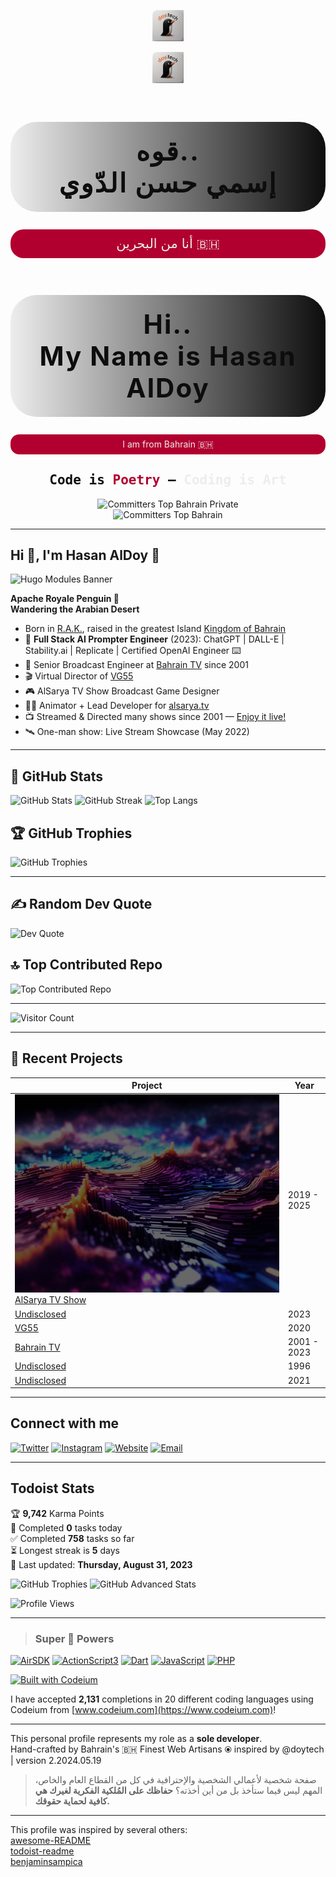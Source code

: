 <!-- Distinctly Unique & Beautiful Profile by Hasan AlDoy -->

<p align="center">
  <img src="images/revised-branding.png" width="50" alt="doy.tech Logo 2025"/>
</p>

<p align="center">
  <img src="images/revised-branding.png" width="50" alt="doy.tech Logo 2025"/>
</p>

<h1 align="center" style="font-size:3em; letter-spacing:2px; color:#0D0D0D; background: linear-gradient(90deg,#EDEDED,#0D0D0D); border-radius: 1em; padding: 0.5em 0;">قوه..
  <br />إسمي حسن الدّوي
</h1>

<p align="center" style="font-size:1.5em; color:#EDEDED; background:#B1002F; border-radius:1em; padding:0.5em 0;">أنا من البحرين 🇧🇭</p>
<h1 align="center" style="font-size:3em; letter-spacing:2px; color:#0D0D0D; background: linear-gradient(90deg,#EDEDED,#0D0D0D); border-radius: 1em; padding: 0.5em 0;">Hi..
  <br />My Name is Hasan AlDoy
</h1>
<p align="center" style="color:#EDEDED; background:#B1002F; border-radius:1em; padding:0.5em 0;">I am from Bahrain 🇧🇭</p>

<h2 align="center" style="font-family:monospace; color:#0D0D0D;">Code is <span style="color:#B1002F;">Poetry</span> &mdash; <span style="color:#EDEDED;">Coding is Art</span></h2>

<div align="center">
  <img src="https://user-badge.committers.top/bahrain_private/aldoyh.svg" alt="Committers Top Bahrain Private" width="300" />
</div>
<div align="center">
  <img src="https://user-badge.committers.top/bahrain/aldoyh.svg" alt="Committers Top Bahrain"/>
</div>

---

## Hi 👋, I'm Hasan AlDoy 🐧

![Hugo Modules Banner](https://hugomods.com/images/banners/home.svg)

**Apache Royale Penguin 🐧**  
**Wandering the Arabian Desert**

- Born in [R.A.K.](https://visitrasalkhaimah.com), raised in the greatest Island [Kingdom of Bahrain](https://bahrain.com)
- 🤖 **Full Stack AI Prompter Engineer** (2023): ChatGPT | DALL-E | Stability.ai | Replicate | Certified OpenAI Engineer ⌨️
- 🔭 Senior Broadcast Engineer at [Bahrain TV](https://live.bh) since 2001
- 🎬 Virtual Director of [VG55](https://www.youtube.com/channel/UCzXURHgFJuC0QpuFYOHRHeg)
- 🎮 AlSarya TV Show Broadcast Game Designer
- 🧑‍💻 Animator + Lead Developer for [alsarya.tv](https://alsarya.tv)
- 📺 Streamed & Directed many shows since 2001 — [Enjoy it live!](https://youtube.com/playlist?list=PLjaXnvdACZifh6jEW0fL5UwVT7WcMcJVa)
- 🛰️ One-man show: Live Stream Showcase (May 2022)

---

## 🚀 GitHub Stats

![GitHub Stats](https://github-readme-stats.vercel.app/api?username=aldoyh&theme=dark&hide_border=false&include_all_commits=true&count_private=true)
![GitHub Streak](https://github-readme-streak-stats.herokuapp.com/?user=aldoyh&theme=dark&hide_border=false)
![Top Langs](https://github-readme-stats.vercel.app/api/top-langs/?username=aldoyh&theme=dark&hide_border=false&layout=compact)

## 🏆 GitHub Trophies

![GitHub Trophies](https://github-profile-trophy.vercel.app/?username=aldoyh&theme=great-gatsby&no-frame=false&no-bg=true&margin-w=4)

---

## ✍️ Random Dev Quote

![Dev Quote](https://quotes-github-readme.vercel.app/api?type=horizontal&theme=radical)

## 🔝 Top Contributed Repo

![Top Contributed Repo](https://github-contributor-stats.vercel.app/api?username=aldoyh&limit=5&theme=dark&combine_all_yearly_contributions=true)

---

![Visitor Count](https://visitcount.itsvg.in/api?id=aldoyh&icon=0&color=0)

---

## 🌟 Recent Projects

| Project | Year |
|---------|------|
| ![AlSarya TV Show](images/DreamShaper_v7_by_Hasan_Aldoy_Mastermind.jpg) [AlSarya TV Show](https://alsarya.tv) | 2019 - 2025 |
| [Undisclosed](https://doy.tech/undisclosed) | 2023 |
| [VG55](https://www.youtube.com/channel/UCzXURHgFJuC0QpuFYOHRHeg) | 2020 |
| [Bahrain TV](https://live.bh) | 2001 - 2023 |
| [Undisclosed](https://doy.tech/undisclosed) | 1996 |
| [Undisclosed](https://doy.tech/undisclosed) | 2021 |

---

## Connect with me

[![Twitter](https://img.shields.io/badge/Twitter-aldoyh-1DA1F2?style=for-the-badge&logo=twitter)](https://twitter.com/aldoyh)
[![Instagram](https://img.shields.io/badge/Instagram-aldoyh-E4405F?style=for-the-badge&logo=instagram)](https://instagram.com/aldoyh)
[![Website](https://img.shields.io/badge/Website-doy.tech-0A0A0A?style=for-the-badge&logo=google-chrome)](https://doy.tech)
[![Email](https://img.shields.io/badge/Email-hellos@doy.tech-D14836?style=for-the-badge&logo=gmail)](mailto:hellos@doy.tech)

---

## Todoist Stats

<!-- TODO-IST:START -->
🏆 **9,742** Karma Points  
🌸 Completed **0** tasks today  
✅ Completed **758** tasks so far  
⏳ Longest streak is **5** days  
📅 Last updated: **Thursday, August 31, 2023**
<!-- TODO-IST:END -->

![GitHub Trophies](https://stats.dooboo.io/api/github-trophies?login=aldoyh)
![GitHub Advanced Stats](https://stats.dooboo.io/api/github-stats-advanced?login=aldoyh)

![Profile Views](https://komarev.com/ghpvc/?username=aldoyh&label=Profile%20views&color=0e75b6&style=flat)

---

> ### Super 🔋 Powers

[![AirSDK](https://img.shields.io/badge/AirSDK-Harman-FF0000?style=for-the-badge&logo=adobe)](https://airsdk.dev)
[![ActionScript3](https://img.shields.io/badge/ActionScript3-FF0000?style=for-the-badge&logo=adobe)](https://airsdk.dev)
[![Dart](https://img.shields.io/badge/Dart-0175C2?style=for-the-badge&logo=dart)](https://dart.dev)
[![JavaScript](https://img.shields.io/badge/JavaScript-F7DF1E?style=for-the-badge&logo=javascript)](https://www.javascript.com)
[![PHP](https://img.shields.io/badge/PHP-777BB4?style=for-the-badge&logo=php)](https://www.php.net)

[![Built with Codeium](https://codeium.com/badges/main)](https://codeium.com)

I have accepted **2,131** completions in 20 different coding languages using Codeium from [www.codeium.com](https://www.codeium.com)!

---

This personal profile represents my role as a **sole developer**.  
Hand-crafted by Bahrain's 🇧🇭 Finest Web Artisans ⦿ inspired by @doytech | version 2.2024.05.19

> صفحة شخصية لأعمالي الشخصية والإحترافية في كل من القطاع العام والخاص، المهم ليس فيما ستأخذ بل من أين أخذته؟ **حفاظك على المُلكية الفكرية لغيرك هي كافية لحماية حقوقك.**

---

This profile was inspired by several others:  
[awesome-README](https://github.com/elangosundar/awesome-README-templates)  
[todoist-readme](https://github.com/abhisheknaiidu/todoist-readme)  
[benjaminsampica](https://github.com/benjaminsampica/benjaminsampica)
